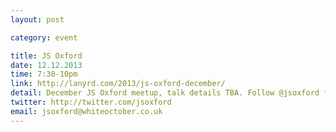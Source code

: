 ```yaml
---
layout: post

category: event

title: JS Oxford
date: 12.12.2013
time: 7:30-10pm
link: http://lanyrd.com/2013/js-oxford-december/
detail: December JS Oxford meetup, talk details TBA. Follow @jsoxford for updates.
twitter: http://twitter.com/jsoxford
email: jsoxford@whiteoctober.co.uk
---
```


